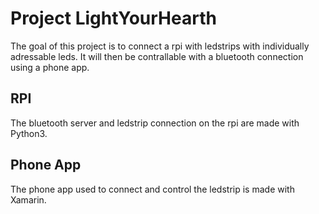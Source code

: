 # Project LightYourHearth
The goal of this project is to connect a rpi with ledstrips with individually adressable leds.
It will then be contrallable with a bluetooth connection using a phone app.

## RPI
The bluetooth server and ledstrip connection on the rpi are made with Python3.

## Phone App
The phone app used to connect and control the ledstrip is made with Xamarin.

